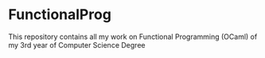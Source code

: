 # FunctionalProg
This repository contains all my work on Functional Programming (OCaml) of my 3rd year of Computer Science Degree
